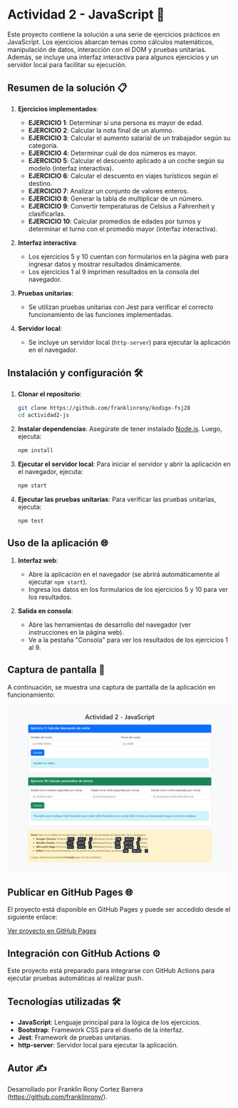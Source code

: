 # Actividad 2 - JavaScript 🚀

Este proyecto contiene la solución a una serie de ejercicios prácticos en JavaScript. Los ejercicios abarcan temas como cálculos matemáticos, manipulación de datos, interacción con el DOM y pruebas unitarias. Además, se incluye una interfaz interactiva para algunos ejercicios y un servidor local para facilitar su ejecución.

## Resumen de la solución 📋

1. **Ejercicios implementados**:
   - **EJERCICIO 1**: Determinar si una persona es mayor de edad.
   - **EJERCICIO 2**: Calcular la nota final de un alumno.
   - **EJERCICIO 3**: Calcular el aumento salarial de un trabajador según su categoría.
   - **EJERCICIO 4**: Determinar cuál de dos números es mayor.
   - **EJERCICIO 5**: Calcular el descuento aplicado a un coche según su modelo (interfaz interactiva).
   - **EJERCICIO 6**: Calcular el descuento en viajes turísticos según el destino.
   - **EJERCICIO 7**: Analizar un conjunto de valores enteros.
   - **EJERCICIO 8**: Generar la tabla de multiplicar de un número.
   - **EJERCICIO 9**: Convertir temperaturas de Celsius a Fahrenheit y clasificarlas.
   - **EJERCICIO 10**: Calcular promedios de edades por turnos y determinar el turno con el promedio mayor (interfaz interactiva).

2. **Interfaz interactiva**:
   - Los ejercicios 5 y 10 cuentan con formularios en la página web para ingresar datos y mostrar resultados dinámicamente.
   - Los ejercicios 1 al 9 imprimen resultados en la consola del navegador.

3. **Pruebas unitarias**:
   - Se utilizan pruebas unitarias con Jest para verificar el correcto funcionamiento de las funciones implementadas.

4. **Servidor local**:
   - Se incluye un servidor local (`http-server`) para ejecutar la aplicación en el navegador.

## Instalación y configuración 🛠️

1. **Clonar el repositorio**:
   ```bash
   git clone https://github.com/franklinrony/kodigo-fsj28
   cd actividad2-js
   ```

2. **Instalar dependencias**:
   Asegúrate de tener instalado [Node.js](https://nodejs.org/). Luego, ejecuta:
   ```bash
   npm install
   ```

3. **Ejecutar el servidor local**:
   Para iniciar el servidor y abrir la aplicación en el navegador, ejecuta:
   ```bash
   npm start
   ```

4. **Ejecutar las pruebas unitarias**:
   Para verificar las pruebas unitarias, ejecuta:
   ```bash
   npm test
   ```

## Uso de la aplicación 🌐

1. **Interfaz web**:
   - Abre la aplicación en el navegador (se abrirá automáticamente al ejecutar `npm start`).
   - Ingresa los datos en los formularios de los ejercicios 5 y 10 para ver los resultados.

2. **Salida en consola**:
   - Abre las herramientas de desarrollo del navegador (ver instrucciones en la página web).
   - Ve a la pestaña "Consola" para ver los resultados de los ejercicios 1 al 9.

## Captura de pantalla 📸

A continuación, se muestra una captura de pantalla de la aplicación en funcionamiento:

![Captura de pantalla](CAPTURA.png)

## Publicar en GitHub Pages 🌐

El proyecto está disponible en GitHub Pages y puede ser accedido desde el siguiente enlace:

[Ver proyecto en GitHub Pages](https://franklinrony.github.io/kodigo-fsj28/ACTIVIDAD2-JS/)


## Integración con GitHub Actions ⚙️

Este proyecto está preparado para integrarse con GitHub Actions para ejecutar pruebas automáticas al realizar push. 
## Tecnologías utilizadas 🛠️

- **JavaScript**: Lenguaje principal para la lógica de los ejercicios.
- **Bootstrap**: Framework CSS para el diseño de la interfaz.
- **Jest**: Framework de pruebas unitarias.
- **http-server**: Servidor local para ejecutar la aplicación.

## Autor ✍️

Desarrollado por Franklin Rony Cortez Barrera (https://github.com/franklinrony/).
